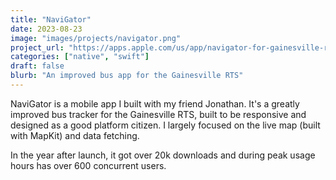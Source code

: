 ```yaml
---
title: "NaviGator"
date: 2023-08-23
image: "images/projects/navigator.png"
project_url: "https://apps.apple.com/us/app/navigator-for-gainesville-rts/id64494500307"
categories: ["native", "swift"]
draft: false
blurb: "An improved bus app for the Gainesville RTS"
---
```


NaviGator is a mobile app I built with my friend Jonathan. It's a greatly improved bus tracker for the Gainesville RTS, built to be responsive and designed as a good platform citizen. I largely focused on the live map (built with MapKit) and data fetching.

In the year after launch, it got over 20k downloads and during peak usage hours has over 600 concurrent users.
